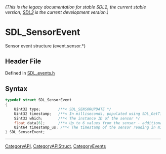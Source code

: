 ###### (This is the legacy documentation for stable SDL2, the current stable version; [SDL3](https://wiki.libsdl.org/SDL3/) is the current development version.)
# SDL_SensorEvent

Sensor event structure (event.sensor.*)

## Header File

Defined in [SDL_events.h](https://github.com/libsdl-org/SDL/blob/SDL2/include/SDL_events.h)

## Syntax

```c
typedef struct SDL_SensorEvent
{
    Uint32 type;        /**< SDL_SENSORUPDATE */
    Uint32 timestamp;   /**< In milliseconds, populated using SDL_GetTicks() */
    Sint32 which;       /**< The instance ID of the sensor */
    float data[6];      /**< Up to 6 values from the sensor - additional values can be queried using SDL_SensorGetData() */
    Uint64 timestamp_us; /**< The timestamp of the sensor reading in microseconds, if the hardware provides this information. */
} SDL_SensorEvent;
```

----
[CategoryAPI](CategoryAPI), [CategoryAPIStruct](CategoryAPIStruct), [CategoryEvents](CategoryEvents)

